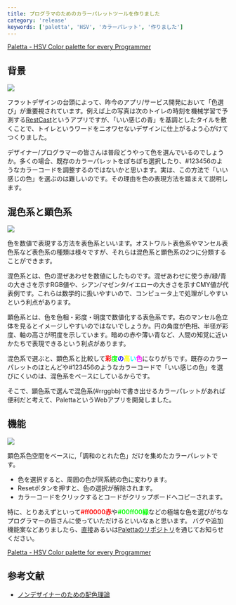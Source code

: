 ```yaml
---
title: プログラマのためのカラーパレットツールを作りました
category: 'release'
keywords: ['paletta', 'HSV', 'カラーパレット', '作りました']
---
```


[Paletta - HSV Color palette for every Programmer](http://paletta.mrk1869.com)

## 背景

![ ](/img/blog_Paletta-restcast.jpg)

フラットデザインの台頭によって、昨今のアプリ/サービス開発において「色選び」が重要視されています。例えば上の写真は次のトイレの時刻を機械学習で予測する[RestCast](http://jp.startup-dating.com/2013/05/super-hackathon-2013-in-osak)というアプリですが、「いい感じの青」を基調としたタイルを敷くことで、トイレというワードをニオワセないデザインに仕上がるよう心がけてつくりました。

デザイナー/プログラマーの皆さんは普段どうやって色を選んでいるのでしょうか。多くの場合、既存のカラーパレットをぽちぽち選択したり、#123456のようなカラーコードを調整するのではないかと思います。実は、この方法で「いい感じの色」を選ぶのは難しいのです。その理由を色の表現方法を踏まえて説明します。

## 混色系と顕色系

![ ](/img/blog_Paletta-color_space.png)

色を数値で表現する方法を表色系といいます。オストワルト表色系やマンセル表色系など表色系の種類は様々ですが、それらは混色系と顕色系の2つに分類することができます。

混色系とは、色の混ぜあわせを数値にしたものです。混ぜあわせに使う赤/緑/青の大きさを示すRGB値や、シアン/マゼンタ/イエローの大きさを示すCMY値が代表例です。これらは数学的に扱いやすいので、コンピュータ上で処理がしやすいという利点があります。

顕色系とは、色を色相・彩度・明度で数値化する表色系です。右のマンセル色立体を見るとイメージしやすいのではないでしょうか。円の角度が色相、半径が彩度、軸の高さが明度を示しています。暗めの赤や薄い青など、人間の知覚に近いかたちで表現できるという利点があります。

混色系で選ぶと、顕色系と比較して<span style="color:#ff0000;font-weight:600;">彩</span><span style="color:#00ff00;font-weight:600;">度</span><span style="color:#0000ff;font-weight:600;">の</span><span style="color:#ffff00;font-weight:600;">高</span><span style="color:#00ffff;font-weight:600;">い</span><span style="color:#ff00ff;font-weight:600;">色</span>になりがちです。既存のカラーパレットのほとんどや#123456のようなカラーコードで「いい感じの色」を選びにくいのは、混色系をベースにしているからです。

そこで、顕色系で選んで混色系(#rrggbb)で書き出せるカラーパレットがあれば便利だと考えて、PalettaというWebアプリを開発しました。

## 機能

![ ](/img/blog_Paletta-feature_red.png)

顕色系色空間をベースに,「調和のとれた色」だけを集めたカラーパレットです。

<ul>
<li>色を選択すると、周囲の色が同系統の色に変わります。</li>
<li>Resetボタンを押すと、色の選択が解除されます。</li>
<li>カラーコードをクリックするとコードがクリップボードへコピーされます。</li>
</ul>

特に、とりあえずといって<span style="color:#ff0000;font-weight:600;">#ff0000赤</span>や<span style="color:#00ff00;font-weight:600;">#00ff00緑</span>などの極端な色を選びがちなプログラマーの皆さんに使っていただけるといいなぁと思います。
バグや追加機能案などありましたら、[直接](http://mrk1869.com/aboutme/)あるいは[Palettaのリポジトリ](https://github.com/Mrk1869/paletta)を通じてお知らせください。

[Paletta - HSV Color palette for every Programmer](http://paletta.mrk1869.com)

## 参考文献

* [ノンデザイナーのための配色理論](http://www.slideshare.net/saucerjp/ss-14902681)

